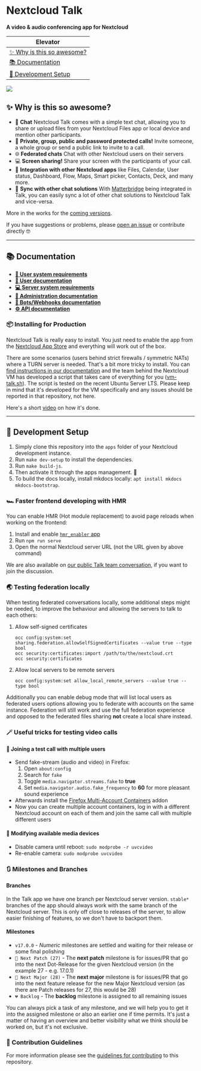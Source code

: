 # Nextcloud Talk

**A video & audio conferencing app for Nextcloud**

| Elevator                                              |
|-------------------------------------------------------|
| [✨ Why is this so awesome?](#-why-is-this-so-awesome) |
| [📚 Documentation](#-documentation)                   |
| [🚧 Development Setup](#-development-setup)           |


![](https://raw.githubusercontent.com/nextcloud/spreed/main/docs/call-in-action.jpg)

## ✨ Why is this so awesome?

* 💬 **Chat** Nextcloud Talk comes with a simple text chat, allowing you to share or upload files from your Nextcloud Files app or local device and mention other participants.
* 👥 **Private, group, public and password protected calls!** Invite someone, a whole group or send a public link to invite to a call.
* 🌐 **Federated chats** Chat with other Nextcloud users on their servers
* 💻 **Screen sharing!** Share your screen with the participants of your call.
* 🚀 **Integration with other Nextcloud apps** like Files, Calendar, User status, Dashboard, Flow, Maps, Smart picker, Contacts, Deck, and many more.
* 🌉 **Sync with other chat solutions** With [Matterbridge](https://github.com/42wim/matterbridge/) being integrated in Talk, you can easily sync a lot of other chat solutions to Nextcloud Talk and vice-versa.

More in the works for the [coming versions](https://github.com/nextcloud/spreed/milestones/).

If you have suggestions or problems, please [open an issue](https://github.com/nextcloud/spreed/issues) or contribute directly 🤓

---

## 📚 Documentation

* **[👤 User system requirements](https://nextcloud-talk.readthedocs.io/en/latest/user-requirements/)**
* **[📙 User documentation](https://docs.nextcloud.com/server/latest/user_manual/en/talk/index.html)**
* **[💻 Server system requirements](https://nextcloud-talk.readthedocs.io/en/latest/system-requirements/)**
* **[📗 Administration documentation](https://nextcloud-talk.readthedocs.io/en/latest/#administration-documentation)**
* **[🤖 Bots/Webhooks documentation](https://nextcloud-talk.readthedocs.io/en/latest/bots/)**
* **[⚙️ API documentation](https://nextcloud-talk.readthedocs.io/en/latest/#talk-api)**

### 📦 Installing for Production

Nextcloud Talk is really easy to install. You just need to enable the app from the [Nextcloud App Store](https://apps.nextcloud.com/apps/spreed) and everything will work out of the box.

There are some scenarios (users behind strict firewalls / symmetric NATs) where a TURN server is needed. That's a bit more tricky to install. You can [find instructions in our documentation](https://nextcloud-talk.readthedocs.io/en/latest/TURN/) and the team behind the Nextcloud VM has developed a script that takes care of everything for you ([vm-talk.sh](https://github.com/nextcloud/vm/blob/master/apps/talk.sh)). The script is tested on the recent Ubuntu Server LTS. Please keep in mind that it's developed for the VM specifically and any issues should be reported in that repository, not here.

Here's a short [video](https://youtu.be/KdTsWIy4eN0) on how it's done.

---

## 🚧 Development Setup

1. Simply clone this repository into the `apps` folder of your Nextcloud development instance.
2. Run `make dev-setup` to install the dependencies.
3. Run `make build-js`.
4. Then activate it through the apps management. 🎉
5. To build the docs locally, install mkdocs locally: `apt install mkdocs mkdocs-bootstrap`.

### 🏎️ Faster frontend developing with HMR

You can enable HMR (Hot module replacement) to avoid page reloads when working on the frontend:

1. Install and enable [`hmr_enabler` app](https://github.com/nextcloud/hmr_enabler)
2. Run `npm run serve`
3. Open the normal Nextcloud server URL (not the URL given by above command)

We are also available on [our public Talk team conversation](https://cloud.nextcloud.com/call/c7fz9qpr), if you want to join the discussion.

### 🌏 Testing federation locally

When testing federated conversations locally, some additional steps might be needed,
to improve the behaviour and allowing the servers to talk to each others:

1. Allow self-signed certificates
	```shell
	occ config:system:set sharing.federation.allowSelfSignedCertificates --value true --type bool
	occ security:certificates:import /path/to/the/nextcloud.crt
	occ security:certificates
	```
2. Allow local servers to be remote servers
	```shell
	occ config:system:set allow_local_remote_servers --value true --type bool
	```

Additionally you can enable debug mode that will list local users as federated users options
allowing you to federate with accounts on the same instance. Federation will still work
and use the full federation experience and opposed to the federated files sharing **not**
create a local share instead.

### 🪄 Useful tricks for testing video calls

#### 👥 Joining a test call with multiple users

* Send fake-stream (audio and video) in Firefox:
	1. Open `about:config`
	2. Search for `fake`
	3. Toggle `media.navigator.streams.fake` to **true**
	4. Set `media.navigator.audio.fake_frequency` to **60** for more pleasant sound experience
* Afterwards install the [Firefox Multi-Account Containers](https://addons.mozilla.org/en-US/firefox/addon/multi-account-containers/) addon
* Now you can create multiple account containers, log in with a different Nextcloud account on each of them and join the same call with multiple different users

#### 📸 Modifying available media devices

* Disable camera until reboot: `sudo modprobe -r uvcvideo`
* Re-enable camera: `sudo modprobe uvcvideo`

### 🔃 Milestones and Branches

#### Branches

In the Talk app we have one branch per Nextcloud server version. `stable*` branches of the app should always work with the same branch of the Nextcloud server.
This is only off close to releases of the server, to allow easier finishing of features, so we don't have to backport them.

#### Milestones

* `v17.0.0` - *Numeric* milestones are settled and waiting for their release or some final polishing
* `💛 Next Patch (27)` - The **next patch** milestone is for issues/PR that go into the next Dot-Release for the given Nextcloud version (in the example 27 - e.g. 17.0.1)
* `💚 Next Major (28)` - The **next major** milestone is for issues/PR that go into the next feature release for the new Major Nextcloud version (as there are Patch releases for 27, this would be 28)
* `💔 Backlog` - The **backlog** milestone is assigned to all remaining issues

You can always pick a task of any milestone, and we will help you to get it into the assigned milestone or also an earlier one if time permits. It's just a matter of having an overview and better visibility what we think should be worked on, but it's not exclusive.

### 💙 Contribution Guidelines

For more information please see the [guidelines for contributing](https://github.com/nextcloud/spreed/blob/main/.github/contributing.md) to this repository.
